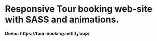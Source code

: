 <h1>Responsive Tour booking web-site with SASS and animations.</h1>
<strong>Demo: https://tour-booking.netlify.app/ </strong>

